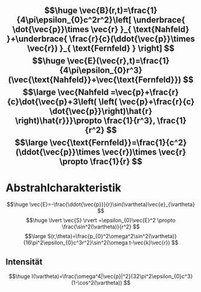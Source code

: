 $$\huge
\vec{B}(r,t)=\frac{1}{4\pi\epsilon_{0}c^2r^2}\left[ \underbrace{ \dot{\vec{p}}\times \vec{r} }_{ \text{Nahfeld} }+\underbrace{ \frac{r}{c}(\ddot{\vec{p}}\times \vec{r}) }_{ \text{Fernfeld} } \right]
$$
$$\huge
\vec{E}(\vec{r},t)=\frac{1}{4\pi\epsilon_{0}r^3}(\vec{\text{Nahfeld}}+\vec{\text{Fernfeld}}) 
$$
$$\large
\vec{Nahfeld =\vec{p}+\frac{r}{c}\dot{\vec{p}+3\left( \left( \vec{p}+\frac{r}{c} \dot{\vec{p}}\right)\hat{r} \right)\hat{r}}}\propto \frac{1}{r^3}, \frac{1}{r^2}
$$
$$\large
\vec{\text{Fernfeld}}=\frac{1}{c^2}(\ddot{\vec{p}}\times \vec{r})\times \vec{r} \propto \frac{1}{r}
$$
---
# Abstrahlcharakteristik
$$\huge
\vec{E}=-\frac{\ddot{\vec{p}}}{r}\sin(\vartheta)\vec{e}_{\vartheta}
$$
$$\huge
\lvert \vec{S} \rvert =\epsilon_{0}\vec{E}^2 \propto \frac{\sin^2(\vartheta)}{r^2}
$$
$$\large
S(r,\theta)=\frac{p_{0}^2\omega^2\sin^2(\vartheta)}{16\pi^2\epsilon_{0}c^3r^2}\sin^2(\omega t-\vec{k}\vec{r})
$$
## Intensität
$$\huge
I(\vartheta)=\frac{\omega^4|\vec{p}|^2}{32\pi^2\epsilon_{0}c^3}(1-\cos^2(\vartheta))
$$

